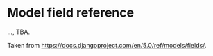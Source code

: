 # Model field reference

..., TBA.

Taken from <https://docs.djangoproject.com/en/5.0/ref/models/fields/>.
